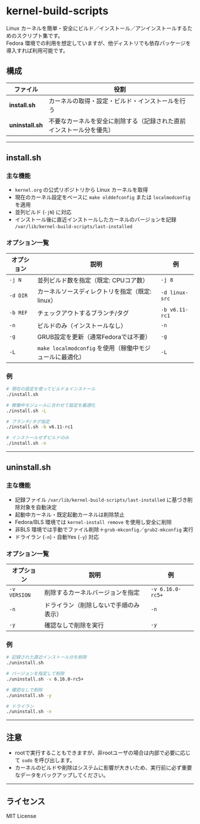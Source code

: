 # kernel-build-scripts

Linux カーネルを簡単・安全にビルド／インストール／アンインストールするためのスクリプト集です。  
Fedora 環境での利用を想定していますが、他ディストリでも依存パッケージを導入すれば利用可能です。

## 構成

| ファイル          | 役割 |
| ----------------- | ---- |
| **install.sh**    | カーネルの取得・設定・ビルド・インストールを行う |
| **uninstall.sh**  | 不要なカーネルを安全に削除する（記録された直前インストール分を優先） |

---

## install.sh

### 主な機能
- `kernel.org` の公式リポジトリから Linux カーネルを取得
- 現在のカーネル設定をベースに `make olddefconfig` または `localmodconfig` を適用
- 並列ビルド (`-jN`) に対応
- インストール後に直近インストールしたカーネルのバージョンを記録  
  `/var/lib/kernel-build-scripts/last-installed`

### オプション一覧

| オプション | 説明 | 例 |
| ---------- | ---- | -- |
| `-j N`     | 並列ビルド数を指定（既定: CPUコア数） | `-j 8` |
| `-d DIR`   | カーネルソースディレクトリを指定（既定: linux） | `-d linux-src` |
| `-b REF`   | チェックアウトするブランチ/タグ | `-b v6.11-rc1` |
| `-n`       | ビルドのみ（インストールなし） | `-n` |
| `-g`       | GRUB設定を更新（通常Fedoraでは不要） | `-g` |
| `-L`       | `make localmodconfig` を使用（稼働中モジュールに最適化） | `-L` |

### 例
```bash
# 現在の設定を使ってビルド＆インストール
./install.sh

# 稼働中モジュールに合わせて設定を最適化
./install.sh -L

# ブランチ/タグ指定
./install.sh -b v6.11-rc1

# インストールせずビルドのみ
./install.sh -n
````

---

## uninstall.sh

### 主な機能

* 記録ファイル `/var/lib/kernel-build-scripts/last-installed` に基づき削除対象を自動決定
* 起動中カーネル・既定起動カーネルは削除禁止
* Fedora/BLS 環境では `kernel-install remove` を使用し安全に削除
* 非BLS 環境では手動でファイル削除＋`grub-mkconfig`／`grub2-mkconfig` 実行
* ドライラン (`-n`)・自動Yes (`-y`) 対応

### オプション一覧

| オプション        | 説明                  | 例                |
| ------------ | ------------------- | ---------------- |
| `-v VERSION` | 削除するカーネルバージョンを指定    | `-v 6.16.0-rc5+` |
| `-n`         | ドライラン（削除しないで手順のみ表示） | `-n`             |
| `-y`         | 確認なしで削除を実行          | `-y`             |

### 例

```bash
# 記録された直近インストール分を削除
./uninstall.sh

# バージョンを指定して削除
./uninstall.sh -v 6.16.0-rc5+

# 確認なしで削除
./uninstall.sh -y

# ドライラン
./uninstall.sh -n
```

---

## 注意

* rootで実行することもできますが、非rootユーザの場合は内部で必要に応じて `sudo` を呼び出します。
* カーネルのビルドや削除はシステムに影響が大きいため、実行前に必ず重要なデータをバックアップしてください。

---

## ライセンス

MIT License

````

